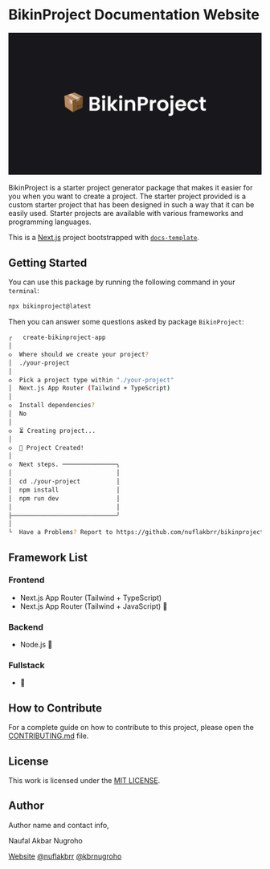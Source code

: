 # BikinProject Documentation Website

![BikinProject](./app/opengraph-image.jpg)

BikinProject is a starter project generator package that makes it easier for you when you want to create a project. The starter project provided is a custom starter project that has been designed in such a way that it can be easily used. Starter projects are available with various frameworks and programming languages.

This is a [Next.js](https://nextjs.org/) project bootstrapped with [`docs-template`](https://github.com/nisabmohd/Documentation-Template).

## Getting Started

You can use this package by running the following command in your `terminal`:

```bash
npx bikinproject@latest
```

Then you can answer some questions asked by package `BikinProject`:

```bash
┌   create-bikinproject-app
│
◇  Where should we create your project?
│  ./your-project
│
◇  Pick a project type within "./your-project"
│  Next.js App Router (Tailwind + TypeScript)
│
◇  Install dependencies?
│  No
│
◇  ⏳ Creating project...
│
◇  🎉 Project Created!
│
◇  Next steps. ───────────────╮
│                             │
│  cd ./your-project          │
│  npm install                │
│  npm run dev                │
│                             │
├─────────────────────────────╯
│
└  Have a Problems? Report to https://github.com/nuflakbrr/bikinproject/issues
```

## Framework List

### Frontend

- Next.js App Router (Tailwind + TypeScript)
- Next.js App Router (Tailwind + JavaScript) 🚧

### Backend

- Node.js 🚧

### Fullstack

- 🚧

## How to Contribute

For a complete guide on how to contribute to this project, please open the [CONTRIBUTING.md](https://github.com/nuflakbrr/bikinproject/blob/main/CONTRIBUTING.md) file.

## License

This work is licensed under the [MIT LICENSE](./LICENSE).

## Author

Author name and contact info,

Naufal Akbar Nugroho

[Website](https://nuflakbrr.vercel.app)
[@nuflakbrr](https://github.com/nuflakbrr)
[@kbrnugroho](https://instagram.com/kbrnugroho)
